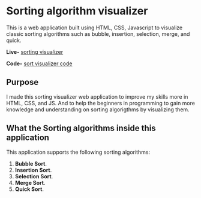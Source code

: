 # Sorting algorithm visualizer

This is a web application built using HTML, CSS, Javascript to visualize classic sorting algorithms such as bubble, insertion, selection, merge, and quick.

**Live-** [sorting visualizer](https://thaneshgola.github.io/sorting-visualizer/) 

**Code-** [sort visualizer code](https://github.com/thaneshgola/sorting-visualizer)

## Purpose

I made this sorting visualizer web application to improve my skills more in
HTML, CSS, and JS. And to help the beginners in programming to gain more knowledge and understanding on sorting algorigthms by visualizing them.

## What the Sorting algorithms inside this application

This application supports the following sorting algorithms:

1. **Bubble Sort**.
2. **Insertion Sort**.
3. **Selection Sort**.
4. **Merge Sort**.
5. **Quick Sort**.